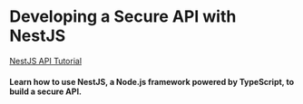 # Developing a Secure API with NestJS

[NestJS API Tutorial](https://auth0.com/blog/developing-a-secure-api-with-nestjs-getting-started/)

#### Learn how to use NestJS, a Node.js framework powered by TypeScript, to build a secure API.

